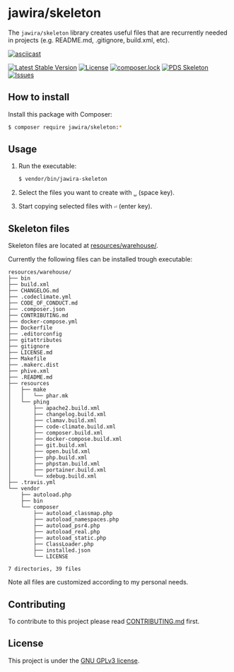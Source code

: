 jawira/skeleton
===============

The `jawira/skeleton` library creates useful files that are recurrently needed 
in projects (e.g. README.md, .gitignore, build.xml, etc).

[![asciicast](https://asciinema.org/a/LaEDkaGNee0BZLPT6Atqm5K2c.png)](https://asciinema.org/a/LaEDkaGNee0BZLPT6Atqm5K2c)

[![Latest Stable Version](https://poser.pugx.org/jawira/skeleton/v/stable)](https://packagist.org/packages/jawira/skeleton)
[![License](https://poser.pugx.org/jawira/skeleton/license)](https://packagist.org/packages/jawira/skeleton)
[![composer.lock](https://poser.pugx.org/jawira/skeleton/composerlock)](https://packagist.org/packages/jawira/skeleton)
[![PDS Skeleton](https://img.shields.io/badge/pds-skeleton-blue.svg?style=flat-square)](https://github.com/php-pds/skeleton)
[![Issues](https://img.shields.io/github/issues/jawira/skeleton.svg?label=HuBoard&color=694DC2)](https://huboard.com/jawira/skeleton)

How to install
--------------

Install this package with Composer: 

```bash
$ composer require jawira/skeleton:*
```

Usage
-----

1. Run the executable:

    ```bash
    $ vendor/bin/jawira-skeleton
    ```
 
2. Select the files you want to create with `␣` (space key).
 
3. Start copying selected files with `⏎` (enter key).

Skeleton files
--------------

Skeleton files are located at [resources/warehouse/](). 

Currently the following files can be installed trough executable:

<!--tree:start-->
```
resources/warehouse/
├── bin
├── build.xml
├── CHANGELOG.md
├── .codeclimate.yml
├── CODE_OF_CONDUCT.md
├── .composer.json
├── CONTRIBUTING.md
├── docker-compose.yml
├── Dockerfile
├── .editorconfig
├── gitattributes
├── gitignore
├── LICENSE.md
├── Makefile
├── .makerc.dist
├── phive.xml
├── .README.md
├── resources
│   ├── make
│   │   └── phar.mk
│   └── phing
│       ├── apache2.build.xml
│       ├── changelog.build.xml
│       ├── clamav.build.xml
│       ├── code-climate.build.xml
│       ├── composer.build.xml
│       ├── docker-compose.build.xml
│       ├── git.build.xml
│       ├── open.build.xml
│       ├── php.build.xml
│       ├── phpstan.build.xml
│       ├── portainer.build.xml
│       └── xdebug.build.xml
├── .travis.yml
└── vendor
    ├── autoload.php
    ├── bin
    └── composer
        ├── autoload_classmap.php
        ├── autoload_namespaces.php
        ├── autoload_psr4.php
        ├── autoload_real.php
        ├── autoload_static.php
        ├── ClassLoader.php
        ├── installed.json
        └── LICENSE

7 directories, 39 files
```
<!--tree:end-->

Note all files are customized according to my personal needs.

Contributing
------------

To contribute to this project please read [CONTRIBUTING.md](./CONTRIBUTING.md) 
first.

License
-------

This project is under the [GNU GPLv3 license](./LICENSE).
